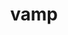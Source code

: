 ---
category: 4-letters
denotation: null
name: vamp
reference_link: https://www.etymonline.com/word/vamp
root_language: null
root_name: null
title: vamp
type: free
word_sums:
- respelling: vamp
  sum: 'Vamp + '
---